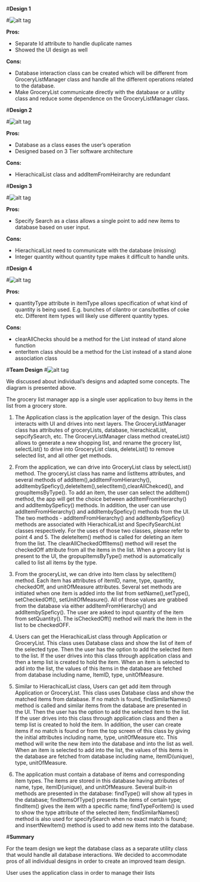 #**Design 1**

#![alt tag](https://github.gatech.edu/gt-omscs-se-2016fall/6300Fall16Team16/blob/master/GroupProject/Design-Team/design-agoel63.png)

**Pros:** 

 - Separate Id attribute to handle duplicate names
 - Showed the UI design as well

**Cons:**

 - Database interaction class can be created which will be different from GroceryListManager class and handle all the different operations related to the database.
 - Make GroceryList communicate directly with the database or a utility class and reduce some dependence on the GroceryListManager class.

#**Design 2**

#![alt tag](https://github.gatech.edu/gt-omscs-se-2016fall/6300Fall16Team16/blob/master/GroupProject/Design-Team/design-dnelson42.png)

**Pros:** 

 - Database as a class eases the user’s operation
 - Designed based on 3 Tier software architecture

**Cons:**

 - HierachicalList class and addItemFromHeirarchy are redundant

#**Design 3**

#![alt tag](https://github.gatech.edu/gt-omscs-se-2016fall/6300Fall16Team16/blob/master/GroupProject/Design-Team/design-sxu332.png)

**Pros:** 

 - Specify Search as a class allows a single point to add new items to database based on user input. 

**Cons:**

 - HierachicalList need to communicate with the database (missing)
 - Integer quantity without quantity type makes it difficult to handle units.

#**Design 4**

#![alt tag](https://github.gatech.edu/gt-omscs-se-2016fall/6300Fall16Team16/blob/master/GroupProject/Design-Team/design-zahmad8.png)

**Pros:** 

 - quantityType attribute in itemType allows specification of what kind of quantity is being used. E.g. bunches of cilantro or cans/bottles of coke etc. Different item types will likely use different quantity types. 

**Cons:**

 - clearAllChecks should be a method for the List instead of stand alone function
 - enterItem class should be a method for the List instead of a stand alone association class


#**Team Design**
#![alt tag](https://github.gatech.edu/gt-omscs-se-2016fall/6300Fall16Team16/blob/master/GroupProject/Design-Team/design-team.jpg)

We discussed about individual’s designs and adapted some concepts. The diagram is presented above.


The grocery list manager app is a single user application to buy items in the list from a grocery store. 

1. The Application class is the application layer of the design. This class interacts with UI and drives into next layers. The GroceryListManager class has attributes of groceryLists, database, hierachicalList, sepcifySearch, etc. The GroceryListManager class method createList() allows to generate a new shopping list, and rename the grocery list, selectList() to drive into GroceryList class, deleteList() to remove selected list, and all other get methods.

2. From the application, we can drive into GroceryList class by selectList() method. The groceryList class has name and listItems attributes, and several methods of addItem(),addItemFromHierarchy(), addItembySpeficy(),deleteItem(),selectItem(),clearAllChekced(), and groupItemsByType().  To add an item, the user can select the addItem() method, the app will get the choice between addItemFromHierarchy() and addItembySpeficy() methods. In addition, the user can use addItemFromHierarchy() and addItembySpeficy() methods from the UI. The two methods - addItemFromHierarchy() and addItembySpeficy()  methods are associated with HierachicalList and SpecifySearchList classes respectively. For the uses of those two classes, please refer to point 4 and 5. The deleteItem() method is called for deleting an item from the list. The clearAllCheckedOffItems() method will reset the checkedOff attribute from all the items in the list. When a grocery list is present to the UI, the gropupItemsByType() method is automatically called to list all items by the type.


3. From the groceryList, we can drive into Item class by selectItem() method. Each item has attributes of itemID, name, type, quantity, checkedOff, and unitOfMeasure attributes. Several set methods are initiated when one item is added into the list from setName(),setType(), setCheckedOff(), setUnitOfMeasure(). All of those values are grabbed from the database via either addItemFromHierarchy() and addItembySpeficy(). The user are asked to input quantity of the item from setQuantity(). The isCheckedOff() method will mark the item in the list to be checkedOFF. 
4. Users can get the HierachicalList class through Application or GroceryList. This class uses Database class and show the list of item of the selected type. Then the user has the option to add the selected item to the list. If the user drives into this class through application class and then a temp list is created to hold the item. When an item is selected to add into the list, the values of this items in the database are fetched from database including name, ItemID, type, unitOfMeasure.

5. Similar to HierachicalList class, Users can get add item through Application or GroceryList. This class uses Database class and show the matched items from database. If no match is found, findSimilarNames() method is called and similar items from the database are presented in the UI. Then the user has the option to add the selected item to the list. If the user drives into this class through application class and then a temp list is created to hold the item. In addition, the user can create items if no match is found or from the top screen of this class by giving the initial attributes including name, type, unitOfMeasure etc. This method will write the new item into the database and into the list as well. When an item is selected to add into the list, the values of this items in the database are fetched from database including name, itemID(unique), type, unitOfMeasure.

6. The application must contain a database of items and corresponding item types. The items are stored in this database having attributes of name, type, itemID(unique), and unitOfMeasure. Several built-in methods are presented in the database: findType() will show all types in the database; findItemsOfType() presents the items of certain type; findItem() gives the item with a specific name; findTypeForItem() is used to show the type attribute of the selected item; findSimilarNames() method is also used for specifySearch when no exact match is found; and insertNewItem() method is used to add new items into the database.



#**Summary**

For the team design we kept the database class as a separate utility class that would handle all database interactions. We decided to accommodate pros of all individual designs in order to create an improved team design.

User uses the application class in order to manage their lists
